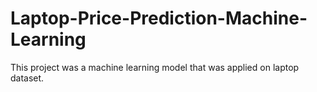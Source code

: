 # Laptop-Price-Prediction-Machine-Learning
This project was a machine learning model that was applied on laptop dataset.

